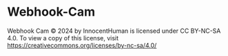# Webhook-Cam


Webhook Cam © 2024 by InnocentHuman is licensed under CC BY-NC-SA 4.0. To view a copy of this license, visit https://creativecommons.org/licenses/by-nc-sa/4.0/
